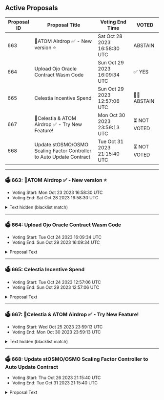 ## Active Proposals

| Proposal ID | Proposal Title | Voting End Time | VOTED |
|-------------|----------------|-----------------|-------|
| 663 | 💎ATOM Airdrop ✅ - New version ⭐️ | Sat Oct 28 2023 16:58:30 UTC | ABSTAIN |
| 664 | Upload Ojo Oracle Contract Wasm Code | Sun Oct 29 2023 16:09:34 UTC | ✅ YES |
| 665 | Celestia Incentive Spend | Sun Oct 29 2023 12:57:06 UTC | 🤷‍♂️ ABSTAIN |
| 667 | 💎Celestia & ATOM Airdrop ✅ - Try New Feature! | Mon Oct 30 2023 23:59:13 UTC | ⏳ NOT VOTED |
| 668 | Update stOSMO/OSMO Scaling Factor Controller to Auto Update Contract | Tue Oct 31 2023 21:15:40 UTC | ⏳ NOT VOTED |

---

### 🗳 663: 💎ATOM Airdrop ✅ - New version ⭐️
- Voting Start: Mon Oct 23 2023 16:58:30 UTC
- Voting End: Sat Oct 28 2023 16:58:30 UTC

<details>
<summary>Text hidden (blacklist match)</summary>
 
</details>

---

### 🗳 664: Upload Ojo Oracle Contract Wasm Code
- Voting Start: Tue Oct 24 2023 16:09:34 UTC
- Voting End: Sun Oct 29 2023 16:09:34 UTC

<details>
<summary>Proposal Text</summary>
 
## Upload Ojo Oracle Contract Wasm Code

### Summary

This proposal intends to upload the Ojo Oracle Contract for use by Levana on Osmosis.

The Levana team has agreed to use the Ojo Oracle in order to determine the price of assets for their deployment on Osmosis.

### About Ojo

Ojo uses a push-model price oracle contract which broadcasts regular price updates. Ojo is able to support a unique class of assets that are native to DEXes like Osmosis, Crescent, and Kujira's FIN. As a result, Ojo is the only oracle which provides pricing info on all of Stride's LSTs and other native tokens to the Cosmos. This also includes our Smart Oracle offering, which provides contextual market data about low-volume assets so that they can engage in DeFi safely.

Ojo has already been deployed to these Cosmos L1s: Stargaze, Juno, Comdex, Umee, Secret Network, and Archway.

### About Levana

Levana Perps is a protocol for perpetual swaps, which are leveraged trading contracts. It aims to manage risk and provide benefits to both traders and liquidity providers. Levana's perpetual swaps protocol offers a reliable and secure platform for traders and liquidity providers. It ensures fair settlement, minimizes risks, and allows for the development of additional financial protocols on top of tokenized positions.

### Contract Information

Release Version: sdk47-v1.7.0

Code Url : https://github.com/ojo-network/contracts/releases/tag/sdk47-v1.7.0

Compiler Version : cosmwasm/workspace-optimizer:0.12.7

Checksum : 560673bbd71f1bf10326048292313e9c9c0e29cc4f45b2377a4faee1f72c5107


### References
- [Ojo Network docs](https://docs.ojo.network/integrate)
- [Ojo GitHub](https://github.com/ojo-network)
- [Ojo Whitepaper](https://github.com/ojo-network/ojo/blob/main/whitepaper.pdf)
- [Ojo Audit](https://github.com/runtimeverification/publications/blob/main/reports/smart-contracts/Ojo.pdf)
- [Ojo Docs](https://docs.ojo.network)
</details>

---

### 🗳 665: Celestia Incentive Spend
- Voting Start: Tue Oct 24 2023 12:57:06 UTC
- Voting End: Sun Oct 29 2023 12:57:06 UTC

<details>
<summary>Proposal Text</summary>
 
This proposal requests a bootstrapping incentive spend for the launch of Celestia (TIA) token liquidity on Osmosis.nn## About CelestiannCelestia is a new type of blockchain that aims to launch a new modular paradigm where each chain is minimal in composition and highly specialized to perform specific tasks. This specialization provides breakthroughs in scalability, flexibility, and interoperability, enabling developers to build blockchain applications for mass adoption.nnCelestia is specialized as a data availability blockchain with the TIA token used to pay for blobspace. This allows new blockchains to be spun up without their own native token, instead using TIA similarly to ETH on Ethereum-based rollups. Developers may opt to bootstrap their chain quickly by using TIA as a gas token and currency, in addition to paying for data availability. In this mode, developers can focus on creating their application or execution layer instead of issuing a token right away.nn## Incentive spendnnThis proposal requests a community pool spend to incentivize liquidity on Osmosis for the TIA at the launch of the Celestia chain.nnThis pool will have a 0.05% spread factor Supercharged pool paired with USDC.nnAs of [Proposal 638](https://www.mintscan.io/osmosis/proposals/638), Osmosis no longer allocates ongoing internal incentives to most pools.nnBy spending specific quantities of incentives with a fixed end date, initial liquidity can be crowdsourced for a pool to launch new markets on Osmosis. After the market has been established, these external incentives will end, and the market will reach a sustained level of liquidity through trading fees alone.nn## Why is TIA liquidity important to Osmosis?nnThe modular blockchain paradigm is an extension of the appchain thesis, with each blockchain focusing on its own specialty. As a modular blockchain focussed on data availability, Celestia is deliberately unable to run a native exchange, and so the dominant decentralized exchange for TIA must be run on another chain.nnOsmosis should not only be aiming to be the decentralized exchange of choice for TIA, but also be the connector between all IBC chains, such as Celestia, and all other modular blockchains and rollups that will use the Hyperlane bridge. Building TIA liquidity is the first step towards Osmosis becoming the crossroads of liquidity trading for the emerging modular blockchain ecosystem.nnSee this talk at this year’s Modular conference for more information on Osmosis and Celestia: https://www.youtube.com/watch?v=9DVwjwYvPsknn## Requested SpendnnThis proposal requests that a 300,000 OSMO budget be granted to incentivize liquidity of the TIA token with the following restrictions.nnThe incentives program will start when TIA is listed on Osmosis and freely available to trade.nnThe incentives program will last no more than 50 days to give sufficient time for the liquidity market to establish.nnThe quantity of OSMO has been chosen as a spend equivalent to fifteen days of the redirected incentives removed in [Proposal 638](https://www.mintscan.io/osmosis/proposals/638).nnNew Proof of Stake networks can have issues attracting staking security as well as trading liquidity. Some tokenomic designs have a high level of inflation in order to attract community stakers, but the [initial inflation of the Celestia chain is 8%](https://docs.celestia.org/learn/staking-governance-supply/#inflation), and all tokens, including vested, may be staked. This is comparable to the standard across the Cosmos and should result in an expected staking return of 12%-16% at typical bonding levels for proof of stake chains.nnAll incentives may not be spent as they will be loaded according to the following methodology:nn* Minimum spend of 3000 OSMO per day (150,000 over the period)nn* Maximum spend of 6000 OSMO per day (300,000 over the period)n* Week 1 incentives to be loaded as the maximumn* Week 2 onwards then revise within these restrictions as per the formula:nnValue per day = Celestia Staking rate per day README.md ccv.png ccvalidators_logo.png chains chains.json chains.schema.json cosmoshub_service_Governance.md cryptocrew-validators-logo.png osmosis_service_Governance.md relayers.json relayers.schema.json reports solva_logo.png update_governance_info.sh Pool TVL README.md ccv.png ccvalidators_logo.png chains chains.json chains.schema.json cosmoshub_service_Governance.md cryptocrew-validators-logo.png osmosis_service_Governance.md relayers.json relayers.schema.json reports solva_logo.png update_governance_info.sh 3nnThis allows Celestia liquidity on Osmosis to be a highly attractive venue for using the token as the pool grows whilst being tempered by both the quantity of Celestia staked and in the event that the pool does not attract the intended liquidity.nn## Funding managementnnThis proposal spends the requested OSMO into a multisig on DAODAO to be loaded to the specified pool by the members according to the above criteria.nnMembers of the [multisig](https://osmosis.daodao.zone/dao/osmo1g6dsaslf2gyzf6yexgmefsf4c4kc7ddu0jh3jtpg4a7x9xxy6z9qttelz7/proposals) are:nn* CryptoCrew (Validator)n* John Galt (Stride Contributor)n* Johnny Wyles (Osmosis Labs)
</details>

---

### 🗳 667: 💎Celestia & ATOM Airdrop ✅ - Try New Feature!
- Voting Start: Wed Oct 25 2023 23:59:13 UTC
- Voting End: Mon Oct 30 2023 23:59:13 UTC

<details>
<summary>Text hidden (blacklist match)</summary>
 
</details>

---

### 🗳 668: Update stOSMO/OSMO Scaling Factor Controller to Auto Update Contract
- Voting Start: Thu Oct 26 2023 21:15:40 UTC
- Voting End: Tue Oct 31 2023 21:15:40 UTC

<details>
<summary>Proposal Text</summary>
 
Passing this proposal will change the scaling factor controller address of pool 833 (stOSMO/OSMO) from `osmo1k8c2m5cn322akk5wy8lpt87dd2f4yh9afcd7af` to `osmo12yvjuy69ynnts95ensss4q6480wkvkpnq2z2ntxmfa2qp860xsmq9mzlpn`. 

 ## Summary 

 The stToken Scaling Factor Auto-update Contract makes use of the Stride Redemption Rate Oracle Contract to automatically update the scaling factor for stToken stableswap pools, such as the stOSMO-OSMO pool. 

 Currently, the scaling factor for stToken stableswap pools is updated every several days using a multisig address controlled by the Stride Association. By using the Auto-update Contract the Stride Association can relinquish this responsibility, which would thereafter be carried out in an automatic and fully trustless manner. 

 This proposal changes the scaling factor controller address of the stOSMO/OSMO pool from a multisig (`osmo1k8c2m5cn322akk5wy8lpt87dd2f4yh9afcd7af`) to the contract address of the Auto-update contract (`osmo12yvjuy69ynnts95ensss4q6480wkvkpnq2z2ntxmfa2qp860xsmq9mzlpn`). 

 ## Details 

 Normal stableswap pools concentrate the two tokens at a 1:1 ratio, which is ideal for USD stablecoins. But Osmosis stableswap pools have an optional scaling factor, which enables the concentration ratio to be continually scaled. This scaling factor is utilized for stToken stableswap pools, because stTokens constantly appreciate in value against their underlying tokens. 

 Currently, it is the responsibility of a Stride Association multisig address to gradually increase the concentration ratios on the stOSMO/OSMO pool. But that process can now be automated. 

 For example, the stOSMO:OSMO redemption rate is currently 1:1.1638. The Stride Redemption Rate Oracle Contract feeds this redemption rate to Osmosis. The stToken Scaling Factor Auto-update Contract can then take the stOSMO redemption rate and use it to adjust the scaling factor / concentration ratio on the stOSMO/OSMO stableswap pool. In order to update this ratio, the pool’s controller address must be updated to the contract address. 

 The admin of the auto-update scaling factor contract is the same Stride Association controlled multisig that presently controls the pool’s scaling factor (`osmo1k8c2m5cn322akk5wy8lpt87dd2f4yh9afcd7af`). As a transitionary measure, the admin of the contract has permission to bypass the oracle and update the scaling factor of the pool directly. However, after the oracle and auto-update contract has proven successful, this privilege will be removed from the contract such that the scaling factor can only be updated to values that are inline with the oracle. 

 **Forum Thead:** [#451 - Change stOSOM Scaling Factor Controller Address to Scaling Factor AutoUpdate Contract](https://forum.osmosis.zone/t/change-stosmo-osmo-scaling-factor-controller-address-to-sttoken-scaling-factor-auto-update-contract/451) 

 **Related Forum Posts:** 

 README.md ccv.png ccvalidators_logo.png chains chains.json chains.schema.json cosmoshub_service_Governance.md cryptocrew-validators-logo.png osmosis_service_Governance.md relayers.json relayers.schema.json reports solva_logo.png update_governance_info.sh [#248 - Upload Stride Redemption Rate Oracle Contract](https://forum.osmosis.zone/t/upload-stride-redemption-rate-oracle-contract/248) 

 README.md ccv.png ccvalidators_logo.png chains chains.json chains.schema.json cosmoshub_service_Governance.md cryptocrew-validators-logo.png osmosis_service_Governance.md relayers.json relayers.schema.json reports solva_logo.png update_governance_info.sh [#249 - Upload StToken Scaling Factor Auto Update Contract](https://forum.osmosis.zone/t/upload-sttoken-scaling-factor-auto-update-contract/249) 
</details>

